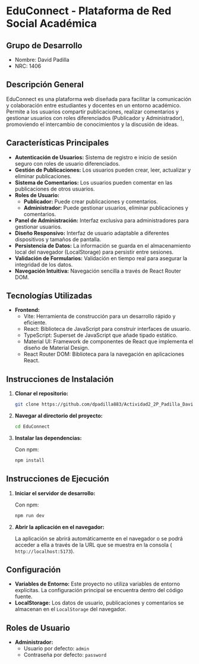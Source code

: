 # EduConnect - Plataforma de Red Social Académica

## Grupo de Desarrollo

*   Nombre: David Padilla
*   NRC: 1406

## Descripción General

EduConnect es una plataforma web diseñada para facilitar la comunicación y colaboración entre estudiantes y docentes en un entorno académico. Permite a los usuarios compartir publicaciones, realizar comentarios y gestionar usuarios con roles diferenciados (Publicador y Administrador), promoviendo el intercambio de conocimientos y la discusión de ideas.

## Características Principales

*   **Autenticación de Usuarios:** Sistema de registro e inicio de sesión seguro con roles de usuario diferenciados.
*   **Gestión de Publicaciones:**  Los usuarios pueden crear, leer, actualizar y eliminar publicaciones.
*   **Sistema de Comentarios:**  Los usuarios pueden comentar en las publicaciones de otros usuarios.
*   **Roles de Usuario:**
    *   **Publicador:** Puede crear publicaciones y comentarios.
    *   **Administrador:**  Puede gestionar usuarios, eliminar publicaciones y comentarios.
*   **Panel de Administración:**  Interfaz exclusiva para administradores para gestionar usuarios.
*   **Diseño Responsivo:**  Interfaz de usuario adaptable a diferentes dispositivos y tamaños de pantalla.
*   **Persistencia de Datos:**  La información se guarda en el almacenamiento local del navegador (LocalStorage) para persistir entre sesiones.
*   **Validación de Formularios:**  Validación en tiempo real para asegurar la integridad de los datos.
*   **Navegación Intuitiva:**  Navegación sencilla a través de React Router DOM.

## Tecnologías Utilizadas

*   **Frontend:**
    *   Vite:  Herramienta de construcción para un desarrollo rápido y eficiente.
    *   React:  Biblioteca de JavaScript para construir interfaces de usuario.
    *   TypeScript:  Superset de JavaScript que añade tipado estático.
    *   Material UI:  Framework de componentes de React que implementa el diseño de Material Design.
    *   React Router DOM:  Biblioteca para la navegación en aplicaciones React.

## Instrucciones de Instalación

1.  **Clonar el repositorio:**

    ```bash
    git clone https://github.com/dpadilla883/Actividad2_2P_Padilla_David-.git
    ```

2.  **Navegar al directorio del proyecto:**

    ```bash
    cd EduConnect
    ```

3.  **Instalar las dependencias:**

    Con npm:

    ```bash
    npm install
    ```

## Instrucciones de Ejecución

1.  **Iniciar el servidor de desarrollo:**

    Con npm:

    ```bash
    npm run dev
    ```

2.  **Abrir la aplicación en el navegador:**

    La aplicación se abrirá automáticamente en el navegador o se podrá acceder a ella a través de la URL que se muestra en la consola ( `http://localhost:5173`).

## Configuración

*   **Variables de Entorno:** Este proyecto no utiliza variables de entorno explícitas. La configuración principal se encuentra dentro del código fuente.
*   **LocalStorage:** Los datos de usuario, publicaciones y comentarios se almacenan en el `LocalStorage` del navegador.

## Roles de Usuario

*   **Administrador:**
    *   Usuario por defecto: `admin`
    *   Contraseña por defecto: `password`

